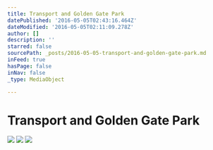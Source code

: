 ```yaml
---
title: Transport and Golden Gate Park
datePublished: '2016-05-05T02:43:16.464Z'
dateModified: '2016-05-05T02:11:09.278Z'
author: []
description: ''
starred: false
sourcePath: _posts/2016-05-05-transport-and-golden-gate-park.md
inFeed: true
hasPage: false
inNav: false
_type: MediaObject

---
```

# Transport and Golden Gate Park
![](https://the-grid-user-content.s3-us-west-2.amazonaws.com/2743d2c1-5c67-46bd-baf9-ad827c857039.jpg)
![](https://the-grid-user-content.s3-us-west-2.amazonaws.com/89f6b9aa-1295-4f88-ba4d-b02dafef922b.jpg)
![](https://the-grid-user-content.s3-us-west-2.amazonaws.com/a5c2f94f-1302-4830-8f82-b62587b77d65.jpg)